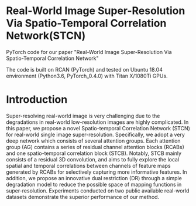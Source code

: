 # Real-World Image Super-Resolution Via Spatio-Temporal Correlation Network(STCN)

PyTorch code for our paper "Real-World Image Super-Resolution Via Spatio-Temporal Correlation Network" 

The code is built on RCAN (PyTorch) and tested on Ubuntu 18.04 environment (Python3.6, PyTorch_0.4.0) with Titan X/1080Ti GPUs.


# Introduction

Super-resolving real-world image is very challenging due to the degradations in real-world low-resolution images are highly complicated. In this paper, we propose a novel Spatio-temporal Correlation Network (STCN) for real-world single image super-resolution. Specifically, we adopt a very deep network which consists of several attention groups. Each attention group (AG) contains a series of residual channel attention blocks (RCABs) and one spatio-temporal correlation block (STCB). Notably, STCB mainly consists of a residual 3D convolution, and aims to fully explore the local spatial and temporal correlations between channels of feature maps generated by RCABs for selectively capturing more informative features. In addition, we propose an innovative dual restriction (DR) through a simple degradation model to reduce the possible space of mapping functions in super-resolution. Experiments conducted on two public available real-world datasets demonstrate the superior performance of our method.

